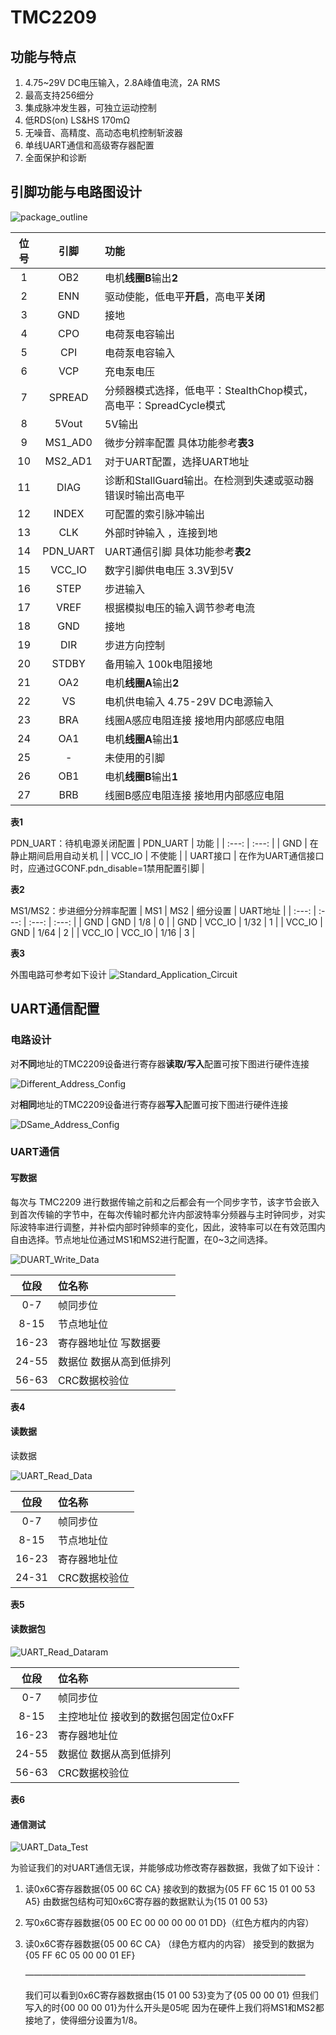 # TMC2209

## 功能与特点
1. 4.75~29V DC电压输入，2.8A峰值电流，2A RMS
2. 最高支持256细分
3. 集成脉冲发生器，可独立运动控制
4. 低RDS(on) LS&HS 170mΩ
5. 无噪音、高精度、高动态电机控制斩波器
6. 单线UART通信和高级寄存器配置
7. 全面保护和诊断

## 引脚功能与电路图设计

![package_outline](image/TMC2209_package_outline.png "package_outline")

| 位号 | 引脚 | 功能 | 
| :---: | :---: | :--- |
| 1 | OB2   | 电机**线圈B**输出**2** |
| 2 | ENN   | 驱动使能，低电平**开启**，高电平**关闭** |
| 3 | GND | 接地 |
| 4 | CPO | 电荷泵电容输出 |
| 5 | CPI | 电荷泵电容输入 |
| 6 | VCP | 充电泵电压 |
| 7 | SPREAD | 分频器模式选择，低电平：StealthChop模式，高电平：SpreadCycle模式  |
| 8 | 5Vout | 5V输出 |
| 9 | MS1_AD0   | 微步分辨率配置  具体功能参考**表3** |
| 10 | MS2_AD1 | 对于UART配置，选择UART地址 |
| 11 | DIAG | 诊断和StallGuard输出。在检测到失速或驱动器错误时输出高电平 |
| 12 | INDEX | 可配置的索引脉冲输出 |
| 13 | CLK | 外部时钟输入 ，连接到地|
| 14 | PDN_UART | UART通信引脚 具体功能参考**表2** |
| 15 | VCC_IO | 数字引脚供电电压 3.3V到5V  |
| 16 | STEP | 步进输入  |
| 17 | VREF | 根据模拟电压的输入调节参考电流  |
| 18 | GND | 接地  |
| 19 | DIR | 步进方向控制  |
| 20 | STDBY | 备用输入 100k电阻接地 |
| 21 | OA2 | 电机**线圈A**输出**2** |
| 22 | VS | 电机供电输入 4.75-29V DC电源输入 |
| 23 | BRA | 线圈A感应电阻连接  接地用内部感应电阻 |
| 24 | OA1 | 电机**线圈A**输出**1** |
| 25 | - | 未使用的引脚 |
| 26 | OB1 | 电机**线圈B**输出**1** |
| 27 | BRB | 线圈B感应电阻连接  接地用内部感应电阻 |

**表1**

PDN_UART：待机电源关闭配置
| PDN_UART | 功能  |
| :---: | :---: | 
| GND | 在静止期间启用自动关机 | 
| VCC_IO | 不使能 | 
| UART接口 | 在作为UART通信接口时，应通过GCONF.pdn_disable=1禁用配置引脚 | 

**表2**

MS1/MS2：步进细分分辨率配置
| MS1 | MS2 | 细分设置 | UART地址 |
| :---: | :---: | :---: | :---: | 
| GND | GND | 1/8 | 0 |
| GND | VCC_IO | 1/32 | 1 |
| VCC_IO | GND | 1/64 | 2 |
| VCC_IO | VCC_IO | 1/16 | 3 |

**表3**

外围电路可参考如下设计
![Standard_Application_Circuit](image/Standard_Application_Circuit.png "Standard_Application_Circuit")

## UART通信配置

### 电路设计

对**不同**地址的TMC2209设备进行寄存器**读取/写入**配置可按下图进行硬件连接

![Different_Address_Config](image/Different_Address_Config.png "Different_Address_Config")

对**相同**地址的TMC2209设备进行寄存器**写入**配置可按下图进行硬件连接

![DSame_Address_Config](image/Same_Address_Config.png "Same_Address_Config")

### UART通信

#### 写数据

每次与 TMC2209 进行数据传输之前和之后都会有一个同步字节，该字节会嵌入到首次传输的字节中，在每次传输时都允许内部波特率分频器与主时钟同步，对实际波特率进行调整，并补偿内部时钟频率的变化，因此，波特率可以在有效范围内自由选择。节点地址位通过MS1和MS2进行配置，在0~3之间选择。

![DUART_Write_Data](image/UART_Write_Data.png "UART_Write_Data")

| 位段 | 位名称 |
| :---: | :--- |
| 0-7 |  帧同步位 |
| 8-15 | 节点地址位  |
| 16-23 | 寄存器地址位 写数据要|0x80 |
| 24-55 | 数据位  数据从高到低排列 |
| 56-63 | CRC数据校验位  |

**表4**

#### 读数据

读数据

![UART_Read_Data](image/UART_Read_Data.png "UART_Write_DatUART_Read_Data")

| 位段 | 位名称 |
| :---: | :--- |
| 0-7 |  帧同步位 |
| 8-15 | 节点地址位  |
| 16-23 | 寄存器地址位 |
| 24-31 | CRC数据校验位 |

**表5**

#### 读数据包

![UART_Read_Dataram](image/UART_Read_Dataram.png "UART_Read_Dataram")

| 位段 | 位名称 |
| :---: | :--- |
| 0-7 |  帧同步位 |
| 8-15 | 主控地址位  接收到的数据包固定位0xFF|
| 16-23 | 寄存器地址位 |
| 24-55 | 数据位  数据从高到低排列 |
| 56-63 | CRC数据校验位  |

**表6**

#### 通信测试

![UART_Data_Test](image/UART_Data_Test.png "UART_Data_Test")

为验证我们的对UART通信无误，并能够成功修改寄存器数据，我做了如下设计：

1.  读0x6C寄存器数据{05 00 6C CA} 
    接收到的数据为{05 FF 6C 15 01 00 53 A5}
    由数据包结构可知0x6C寄存器的数据默认为{15 01 00 53}

2.  写0x6C寄存器数据{05 00 EC 00 00 00 00 01 DD}（红色方框内的内容）
    
3.  读0x6C寄存器数据{05 00 6C CA} （绿色方框内的内容）
    接受到的数据为{05 FF 6C 05 00 00 01 EF}

    ————————————————————————————————

    我们可以看到0x6C寄存器数据由{15 01 00 53}变为了{05 00 00 01}
    但我们写入的时{00 00 00 01}为什么开头是05呢
    因为在硬件上我们将MS1和MS2都接地了，使得细分设置为1/8。














